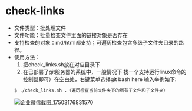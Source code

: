 # check-links
* 文件类型：批处理文件
* 文件功能：批量检查文件里面的链接对象是否存在
* 支持检查的对象：md/html都支持；可遍历检查包含多级子文件夹目录的路径。
* 使用方法：
    1. 把check_links.sh放在对应目录下
    2. 在已部署了git服务器的系统中，一般情况下 找一个支持运行linux命令的控制器即可）在空白处，右键菜单选择git bash here 
    输入举例如下:
    ```bash
    $ ./check_links.sh .（遍历检查当前文件夹下的所有子文件和子文件夹）
    ```
    ![企业微信截图_17503176831570](https://github.com/user-attachments/assets/78e9c804-4570-4f6d-b951-2596818c0f7c)
